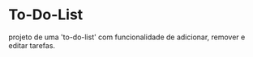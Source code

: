 # To-Do-List
projeto de uma 'to-do-list' com funcionalidade de adicionar, remover e editar tarefas.
